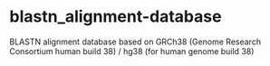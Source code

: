 # blastn_alignment-database
BLASTN alignment database based on GRCh38 (Genome Research Consortium human build 38) / hg38 (for human genome build 38)
